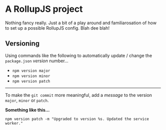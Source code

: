 # A RollupJS project

Nothing fancy really. Just a bit of a play around and familiarosation of how to set up a possible RollupJS config. Blah dee blah!

## Versioning

Using commands like the following to automatically update / change the `package.json` *version* number...

* `npm version major`
* `npm version minor`
* `npm version patch`

---

To make the `git commit` more meaningful, add a *message* to the version `major`, `minor` or `patch`.

**Something like this...**

`npm version patch -m "Upgraded to version %s. Updated the service worker."`
